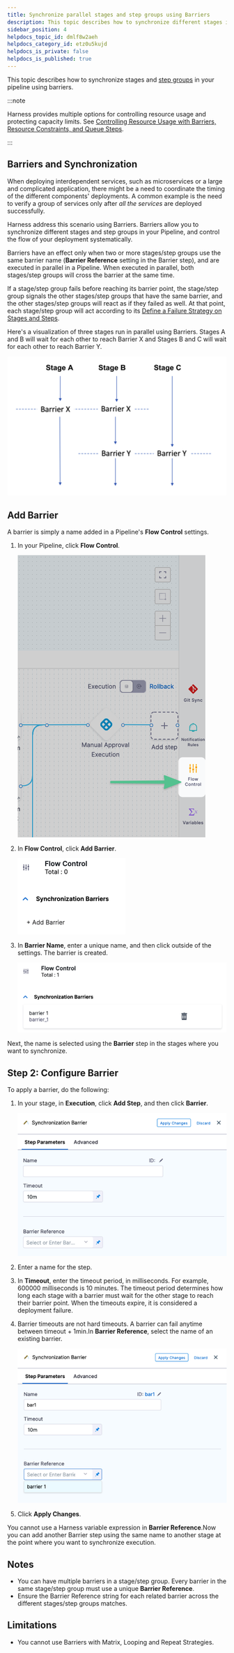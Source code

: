 ```yaml
---
title: Synchronize parallel stages and step groups using Barriers
description: This topic describes how to synchronize different stages in your Pipeline using barriers.
sidebar_position: 4
helpdocs_topic_id: dmlf8w2aeh
helpdocs_category_id: etz0u5kujd
helpdocs_is_private: false
helpdocs_is_published: true
---
```


This topic describes how to synchronize stages and [step groups](../x-platform-cd-features/cd-steps/step-groups.md) in your pipeline using barriers.

:::note

Harness provides multiple options for controlling resource usage and protecting capacity limits. See [Controlling Resource Usage with Barriers, Resource Constraints, and Queue Steps](./controlling-deployments-with-barriers-resource-constraints-and-queue-steps.md).

:::

## Barriers and Synchronization

When deploying interdependent services, such as microservices or a large and complicated application, there might be a need to coordinate the timing of the different components' deployments. A common example is the need to verify a group of services only after *all the services* are deployed successfully.

Harness address this scenario using Barriers. Barriers allow you to synchronize different stages and step groups in your Pipeline, and control the flow of your deployment systematically.

Barriers have an effect only when two or more stages/step groups use the same barrier name (**Barrier Reference** setting in the Barrier step), and are executed in parallel in a Pipeline. When executed in parallel, both stages/step groups will cross the barrier at the same time.

If a stage/step group fails before reaching its barrier point, the stage/step group signals the other stages/step groups that have the same barrier, and the other stages/step groups will react as if they failed as well. At that point, each stage/step group will act according to its [Define a Failure Strategy on Stages and Steps](/docs/platform/8_Pipelines/define-a-failure-strategy-on-stages-and-steps.md).

Here's a visualization of three stages run in parallel using Barriers. Stages A and B will wait for each other to reach Barrier X and Stages B and C will wait for each other to reach Barrier Y.

![](../cd-deployments-category/static/synchronize-deployments-using-barriers-29.png)

## Add Barrier

A barrier is simply a name added in a Pipeline's **Flow Control** settings.

1. In your Pipeline, click **Flow Control**.
   
   ![](../cd-deployments-category/static/synchronize-deployments-using-barriers-30.png)
2. In **Flow Control**, click **Add Barrier**.
   
   ![](../cd-deployments-category/static/synchronize-deployments-using-barriers-31.png)
3. In **Barrier Name**, enter a unique name, and then click outside of the settings. The barrier is created.
   
   ![](../cd-deployments-category/static/synchronize-deployments-using-barriers-32.png)

Next, the name is selected using the **Barrier** step in the stages where you want to synchronize.

## Step 2: Configure Barrier

To apply a barrier, do the following:

1. In your stage, in **Execution**, click **Add Step**, and then click **Barrier**.
   
   ![](../cd-deployments-category/static/synchronize-deployments-using-barriers-33.png)
2. Enter a name for the step.
3. In **Timeout**, enter the timeout period, in milliseconds. For example, 600000 milliseconds is 10 minutes. The timeout period determines how long each stage with a barrier must wait for the other stage to reach their barrier point. When the timeouts expire, it is considered a deployment failure.
4. Barrier timeouts are not hard timeouts. A barrier can fail anytime between timeout + 1min.In **Barrier Reference**, select the name of an existing barrier.
   
   ![](../cd-deployments-category/static/synchronize-deployments-using-barriers-34.png)
5. Click **Apply Changes**.

You cannot use a Harness variable expression in **Barrier Reference**.Now you can add another Barrier step using the same name to another stage at the point where you want to synchronize execution.

## Notes

* You can have multiple barriers in a stage/step group. Every barrier in the same stage/step group must use a unique **Barrier Reference**.
* Ensure the Barrier Reference string for each related barrier across the different stages/step groups matches.

## Limitations

* You cannot use Barriers with Matrix, Looping and Repeat Strategies. 

